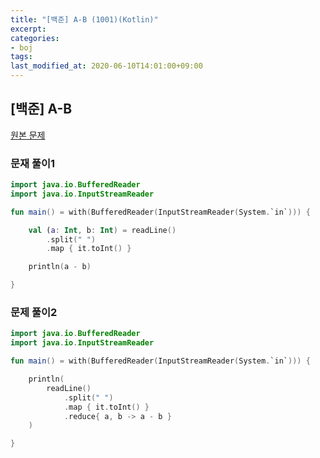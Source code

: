 ```yaml
---
title: "[백준] A-B (1001)(Kotlin)"
excerpt: 
categories:
- boj
tags:
last_modified_at: 2020-06-10T14:01:00+09:00
---
```


## [백준] A-B ##

[원본 문제](https://www.acmicpc.net/problem/1000)   


### 문재 풀이1 ###
```kotlin
import java.io.BufferedReader
import java.io.InputStreamReader

fun main() = with(BufferedReader(InputStreamReader(System.`in`))) {

    val (a: Int, b: Int) = readLine()
        .split(" ")
        .map { it.toInt() }

    println(a - b)

}
```


### 문제 풀이2 ###
```kotlin
import java.io.BufferedReader
import java.io.InputStreamReader

fun main() = with(BufferedReader(InputStreamReader(System.`in`))) {

    println(
        readLine()
            .split(" ")
            .map { it.toInt() }
            .reduce{ a, b -> a - b }
    )

}
```
